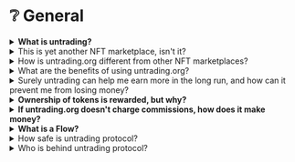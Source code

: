 # ❔ General

<details>

<summary><strong>What is untrading?</strong></summary>

Using the NFT technology to solve a broader financial transaction problems, our DEX is deployed on Ethereum and Polygon blockchains, using an improved NFT framework based on EIP-5173 to establish a shared-benefit economy because every previous buyer has contributed to the token’s provenance and the price-discovery process. Our non-fungible Future Rewards (nFR) system creates a trustless Flow for each listed token, with every transaction linked to a specific user. Previous and present buyers and sellers of tokens receive a percentage whenever a profit is realized, based on the amount of profit. Our Originator's Rewards (ORs) eliminate commissions and promote transparency.

**Flows**: Flows, or Giftchains are decentralized, on-chain communities made up of all the buyers and sellers of an NFT token.

**On-chain nFR payments:** Uses are no longer at odds with each other, nor with the platform. They are no longer chess pieces in a zero-sum game. A gain is no longer a loss for another. In addition to eliminating the need for lots of trades to generate transaction fees, the platform implements a revolutionary on-chain payment system that rewards ownership chain ownership, and discourages royalty circumvention.

**All assets:** This new trading framework works with all assets that can be tokenized, including real estate, cryptos, tokenized stocks, and startup team projects, in addition to being an art NFT protocol.&#x20;

**Community:** Each project that originated and traded on the platform will benefit when each of its living communities contributes to its success.

</details>

<details>

<summary>This is yet another NFT marketplace, isn't it?</summary>

It isn't just NFTs. untrading.org is a trading and investment platform that is based on the NFT framework for all tokenized asset classes. On the blockchain, Originators' Reward (ORs) and Future Reward (FRs) create trustless Giving Circles among owners, fostering a strong community and aligning the interests of the platform and its users.&#x20;

Our approach differs from traditional exchanges that prioritize profits over customers, leading to unethical practices. DEXs don't address the zero-sum nature of trading, which transfers wealth from the masses to a few. Our non-custodial Web3 protocol solves conflicts of interest, benefiting everyone. We prioritize our users' best interests, with no fees for deposits or transfers. Our vision is a future where all financial assets are tokenized, traded transparently and globally, benefiting all participants.

</details>

<details>

<summary>How is untrading.org different from other NFT marketplaces?</summary>

untrading.org stands out from all other platforms in four major ways:

1. **A lower transaction cost:** untrading.org does not charge a fixed commission to buyers or sellers. All Originators' Rewards and ownership Future Rewards are calculated based on the seller's profit.&#x20;
2. **Get paid even after you sell the token:** The Future Rewards framework shares a percentage of the realized profit with the Giving Circle that makes up the chain of ownership after you sell the token.
3. **On-chain royalty payments:** the artists' royalty payments are part of the Originators' Rewards (ORs) on untrading.org. They are immutable and on-chain. The nFRn framework discourages buyers and sellers from circumventing royalty payments.&#x20;
4. **On-chain NFT licenses:** untrading.org implements the "Can't Be Evil" NFT licenses released by a16z on its native smart contract. Creators can choose from six on-chain licenses that outline respective rights and obligations.

Our approach differs from traditional exchanges that prioritize profits over customers, leading to unethical practices. DEXs don't address the zero-sum nature of trading, which transfers wealth from the masses to a few. Our non-custodial Web3 protocol solves conflicts of interest, benefiting everyone. We prioritize our users' best interests, with no fees for deposits or transfers. Our vision is a future where all financial assets are tokenized, traded transparently and globally, benefiting all participants.

</details>

<details>

<summary>What are the benefits of using untrading.org?</summary>

There is no commission charged on each transaction on the platform, and there is no conflict of interest between the platform and its users; each trading asset creates a giving circle that benefits the platform users in three ways:&#x20;

1. You will continue to receive Future Rewards (FRs) after the token is sold;&#x20;
2. There is no transaction cost (other than the gas cost associated with various blockchains) if the trade (buying and selling) is not profitable;&#x20;
3. On-chain Originators Rewards (royalty payments) that cannot be changed arbitrarily by the platform;&#x20;
4. a16z's "Can't Be Evil" NFT licenses are implemented on untrading.org for Artwork items.

</details>

<details>

<summary>Surely untrading can help me earn more in the long run, and how can it prevent me from losing money?</summary>

There is **NO** way to prevent anyone from losing money in trading. No losses should be socialized or bailed out either. Trading always involves risk. The only way to "prevent" risks and losses is either not to trade or join a Ponzi scheme.

Even though there are no guarantees in trading, the platform can help you cope if you lose in a trade since there will be no fees or commissions. Moreover, regardless of your not contributing to the former owners, you will still receive Future Rewards (FRs) from the Giving Circle if the future owners make money trading this NFT as a result of your position in the chain of ownership.

</details>

<details>

<summary><strong>Ownership of tokens is rewarded, but why?</strong></summary>

The provenance of artworks and collectibles strongly influences their value. A token's price discovery process is influenced by all buyers, especially at the early stages of its trading lifecycle. In the spirit of open-source gift economy, it is fair to reward all the former owners retrospectively for adding value to the token's price increases during the process.&#x20;

Similarly, tokenizible assets gain value when each former owner shares the same growth goals as the present owner, forming a healthy community.

</details>

<details>

<summary><strong>If untrading.org doesn't charge commissions, how does it make money?</strong></summary>

Through eliminating transaction fees, untrading.org prevents conflicts of interest between its users and the platform.&#x20;

For the platform to generate revenue, users must make a profit. The Originators' Rewards (ORs), representing originators', creators', and artists' lifetime royalty income, are split between them and untrading.org (for example, 70/30, but currently 100/0). The platform's only revenue comes from this. OR payments are made on-chain and are based on the seller's profit, not the sale price.

</details>

<details>

<summary><strong>What is a Flow?</strong></summary>

By utilizing EIP-5173, creators, buyers, and sellers of tokens form on-chain communities we call Flows, or Giftchains. Flows are formed when participants work together to increase wealth. A Flow is a decentralized, on-chain community made up of all the buyers and sellers of an NFT token.

The owners are arranged in a queue, starting with the earliest owner and ending with the owner immediately before the current owner (the Last Generation). The First Generation is the last of the next n generations. There is a fixed-size profit distribution window from the First Generation to the Last Generation.

Those who sell non-fungible-future-reward-compliant tokens (nFR tokens) will share profits if they are not the original minters, the Originator, and therefore not the very first sellers in the chain. Future Rewards (FRs) create a trustless, on-chainFlow that is governed by the original smart contract by making sure that every seller, regardless of position, gives and receives the Future Reward distributions specified by the Originator when the token was minted.

With this new NFT framework, stronger communities can be created and mutually beneficial relationships can be formed. Flows are living communities where previous and current owners share interests.

</details>

<details>

<summary>How safe is untrading protocol?</summary>

untrading.org is a non-custodial platform without counterparty risk that allows users to retain control of their assets even in the event of bankruptcy through asset-unlocking smart contracts signed jointly by the platform, users, and an outside custodian.

To make the framework robust and resilient, the untrading.org protocol does not promise a fixed rate of reward to anyone at any time. While the exact amount and timing of the rewards is uncertain, the on-chain mechanism for distributing these rewards is immutable.&#x20;

untrading.org also includes measures to protect user assets, such as asset-unlocking contracts signed by users, the protocol, and a third-party custodian. User funds are safe even in the event of untrading.org ceases to exist.

</details>

<details>

<summary>Who is behind untrading protocol?</summary>

Our team is composed of seasoned traders and experienced blockchain developers. As successful traders survived and thrived for over 20 years, we understand the pain points of individual traders who have been at a disadvantage in a system that favors the wealthy and the powerful. Our mission is to level the playing field and provide a more equitable, decentralized financial transaction ecosystem that benefits everyone.&#x20;

Through our non-custodial nFR protocol, we address the conflicts of interest that exist in existing exchanges and offer a transparent and fair solution that has never been considered before. With our expertise and passion, we aim to revolutionize trading and make it more profitable and accessible for all.

**Yale ReiSoleil**, co-founder, CEO, US citizen, Co-author of EIP-5173, experienced HFT system trader and early investor in BTC & ETH. https://www.linkedin.com/in/reisoleil/

**Amit Srivastava**, co-founder, upcoming VP, Markets, US citizen, 30 Years Experience in Investing, Strategy Consulting and Technology Operations. https://www.linkedin.com/in/amit-srivastava-b80153/

**@dRadiant** (anonymous), co-founder, Head of Web3, US citizen, Talented and workaholic coder, EIP co-author, open-source project contributor, 3rd Prize winner, ETH San Francisco.&#x20;

**Dr. D Wang**, co-founder, Head of Financial Transactions, Canadian citizen, EIP co-author, PhD in computer science. 20 years as chief HFT trading system designer. (soon will leave as VP of a major Wall Street firm).

</details>
